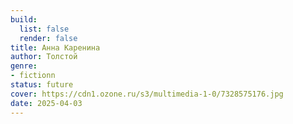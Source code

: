 ```yaml
---
build:
  list: false
  render: false
title: Анна Каренина
author: Толстой
genre:
- fictionn
status: future
cover: https://cdn1.ozone.ru/s3/multimedia-1-0/7328575176.jpg
date: 2025-04-03
---
```



